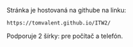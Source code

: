 Stránka je hostovaná na githube na linku:
```
https://tomvalent.github.io/ITW2/
```
Podporuje 2 šírky: pre počítač a telefón.
